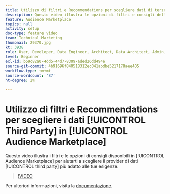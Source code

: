 ```yaml
---
title: Utilizzo di filtri e Recommendations per scegliere dati di terze parti in Audience Marketplace
description: Questo video illustra le opzioni di filtri e consigli dell’Audience Marketplace per aiutarti a scegliere il provider di dati di terze parti più adatto alle tue esigenze.
feature: Audience Marketplace
topics: null
activity: setup
doc-type: feature video
team: Technical Marketing
thumbnail: 29370.jpg
kt: 3938
role: User, Developer, Data Engineer, Architect, Data Architect, Admin, Leader
level: Beginner
exl-id: b59c82a0-4dd5-44d7-8309-aded26dd494e
source-git-commit: 4b91696f840518312ec041abdbe5217178aee405
workflow-type: tm+mt
source-wordcount: '87'
ht-degree: 2%

---
```


# Utilizzo di filtri e Recommendations per scegliere i dati [!UICONTROL Third Party] in [!UICONTROL Audience Marketplace]

Questo video illustra i filtri e le opzioni di consigli disponibili in [!UICONTROL Audience Marketplace] per aiutarti a scegliere il provider di dati [!UICONTROL third party] più adatto alle tue esigenze.

>[!VIDEO](https://video.tv.adobe.com/v/29370/?quality=12)

Per ulteriori informazioni, visita la [documentazione](https://docs.adobe.com/content/help/en/audience-manager/user-guide/features/audience-marketplace/audience-marketplace-for-data-buyers/marketplace-data-buyers.html).
